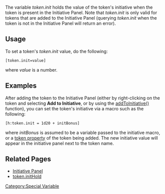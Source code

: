 The variable *token.init* holds the value of the token's initiative when
the token is present in the Initiative Panel. Note that *token.init* is
only valid for tokens that are added to the Initiative Panel (querying
*token.init* when the token is not in the Initiative Panel will return
an error).

## Usage

To set a token's *token.init* value, do the following:

``` mtmacro numberLines
[token.init=value]
```

where *value* is a number.

## Examples

After adding the token to the Initiative Panel (either by right-clicking
on the token and selecting **Add to Initiative**, or by using the
[addToInitiative()](Macros:Functions:addToInitiative "wikilink")
function), you can set the token's initiative via a macro such as the
following:

``` mtmacro numberLines
[h:token.init = 1d20 + initBonus]
```

where *initBonus* is assumed to be a variable passed to the initiative
macro, or a [token property](Token:token_property "wikilink") of the
token being added. The new initiative value will appear in the
initiative panel next to the token name.

## Related Pages

  - [Initiative Panel](Initiative:initiative_panel "wikilink")
  - [token.initHold](token.initHold "wikilink")

[Category:Special Variable](Category:Special_Variable "wikilink")